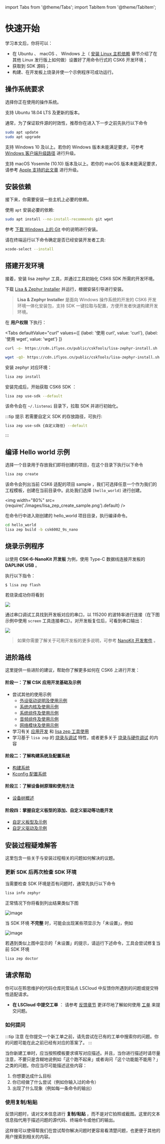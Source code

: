 import Tabs from '@theme/Tabs';
import TabItem from '@theme/TabItem';

# 快速开始

学习本文后，你将可以：

- 在 Ubuntu 、 macOS 、 Windows 上（ [安装 Linux 主机依赖](https://docs.zephyrproject.org/latest/develop/getting_started/installation_linux.html#installation-linux) 章节介绍了在其他 Linux 发行版上如何做）设置好了用命令行式的 CSK6 开发环境；
- 获取到 SDK 源码；
- 构建、在开发板上烧录并使一个示例程序可成功运行。

## 操作系统要求

选择你正在使用的操作系统。

<div style={{
    border: 'solid 1px #80808080',
    padding: 12,
    borderRadius: 12
  }}>
<Tabs
    groupId="operating-systems"
    defaultValue="windows"
    values={[
        {label: 'Ubuntu', value: 'ubuntu'},
        {label: 'Windows', value: 'windows'},
        {label: 'macOS', value: 'mac'}
    ]}
>
  <TabItem value="ubuntu">

支持 Ubuntu 18.04 LTS 及更新的版本。

通常，为了保证软件源的时效性，推荐你在进入下一步之前先执行以下命令

```bash
sudo apt update
sudo apt upgrade
```

  </TabItem>

  <TabItem value="windows">

支持 Windows 10 及以上。若你的 Windows 版本未能满足要求，可参考 [Windows 客户端升级路径](https://docs.microsoft.com/zh-cn/windows/deployment/upgrade/windows-10-upgrade-paths) 进行升级。

  </TabItem>

  <TabItem value="mac">

支持 macOS Yosemite (10.10) 版本及以上。若你的 macOS 版本未能满足要求，请参考 [Apple 支持的此文章](https://support.apple.com/en-us/HT201541) 进行升级。

  </TabItem>

</Tabs>
</div>

## 安装依赖

接下来，你需要安装一些主机上必要的依赖。

<div style={{
    border: 'solid 1px #80808080',
    padding: 12,
    borderRadius: 12
  }}>
<Tabs
    groupId="operating-systems"
    defaultValue="windows"
    values={[
        {label: 'Ubuntu', value: 'ubuntu'},
        {label: 'Windows', value: 'windows'},
        {label: 'macOS', value: 'mac'}
    ]}
>

  <TabItem value="ubuntu">

使用 <code>apt</code> 安装必要的依赖:

```bash
sudo apt install --no-install-recommends git wget
```

  </TabItem>
  <TabItem value="windows">
参考 <a href="https://git-scm.com/download/win">下载 Windows 上的 Git</a> 中的说明进行安装。
  </TabItem>
  <TabItem value="mac">

请在终端运行以下命令确定是否已经安装开发者工具:

```bash
xcode-select --install
```
  
  </TabItem>
</Tabs>
</div>


## 搭建开发环境

接着，安装 lisa zephyr 工具，并通过工具初始化 CSK6 SDK 所需的开发环境。

<div style={{
    border: 'solid 1px #80808080',
    padding: 12,
    borderRadius: 12
  }}>
<Tabs
    defaultValue="win"
    values={[
        {label: 'Windows', value: 'win' },
        {label: 'macOS、Ubuntu', value: 'unix' }
    ]}
>
  <TabItem value="win">
    
<p>下载 <a href="https://castor.iflyos.cn/castor/v3/lisaPluginZephyr/download?platform=windows">Lisa & Zephyr Installer</a> 并运行，根据安装引导进行安装。</p>

> **Lisa & Zephyr Installer** 是面向 Windows 操作系统的开发的 CSK6 开发环境一体化安装包，支持 SDK 一键拉取与配置，方便开发者快速构建开发环境。

  </TabItem>
  <TabItem value="unix">

在 **用户权限** 下执行：

<Tabs
    defaultValue="curl"
    values={[
        {label: '使用 curl', value: 'curl'},
        {label: '使用 wget', value: 'wget'}
    ]}
>

<TabItem value="curl">

```bash
curl -o- https://cdn.iflyos.cn/public/cskTools/lisa-zephyr-install.sh | bash
```
</TabItem>
<TabItem value="wget">

```bash
wget -qO- https://cdn.iflyos.cn/public/cskTools/lisa-zephyr-install.sh | bash
```
</TabItem>
</Tabs>

安装 zephyr 对应环境：

```bash
lisa zep install
```

安装完成后，开始获取 CSK6 SDK ：

```bash
lisa zep use-sdk --default
```

该命令会在 `~/.listenai` 目录下，拉取 SDK 并进行初始化。

:::tip 提示
若需要自定义 SDK 的存放路径，可执行:

```bash
lisa zep use-sdk {自定义路径} --default
```
:::

  </TabItem>
</Tabs>
</div>

## 编译 Hello world 示例

选择一个目录用于存放我们即将创建的项目，在这个目录下执行以下命令

```bash
lisa zep create
```

该命令会列出当前 CSK6 适配的项目 sample ，我们可选择任意一个作为我们的工程模板，创建在当前目录中。此处我们选择 `[hello_world]` 进行创建。

<img
  width="80%"
  src={require('./images/lisa_zep_create_sample.png').default}
  /> 

在命令行中进入刚创建的 hello_world 项目目录，执行编译命令。

```bash
cd hello_world
lisa zep build -b csk6002_9s_nano
```

## 烧录示例程序

以使用 **CSK-6-NanoKit 开发板** 为例，使用 Type-C 数据线连接开发板的 **DAPLINK USB** 。

执行以下指令：

```console
$ lisa zep flash
```

若烧录成功你将看到

![](./images/hello_world_flash_finish.png)

通过串口调试工具找到开发板对应的串口，以 115200 的波特率进行连接（在下图示例中使用 `screen` 工具连接串口）。对开发板复位后，可看到串口输出：

![](./images/hello_world_output.png)

> 如果你需要了解关于可用开发板的更多说明，可参考 [NanoKit 开发套件](../overview/nanokit/nanokit_introduction) 。

## 进阶路线

这里提供一些进阶的建议，帮助你了解更多如何在 CSK6 上进行开发：

#### 阶段一：了解 CSK 应用开发基础及示例

- 尝试其他的使用示例
  - [外设驱动说明及使用示例](./peripheral/overview)
  - [系统内核及使用示例](./kernel/overview)
  - [系统组件及使用示例](./modules/overview)
  - [音频组件及使用示例](./audio/overview)
  - [网络模块及使用示例](./network/overview)
- 学习有关 [应用开发](./application_development.md) 和 [lisa zep 工具使用](../tool/lisa_plugin_zephyr/index.md)
- 学习基于 `lisa zep` 的 [烧录与调试](../tool/lisa_plugin_zephyr/build_flash_debug.md) 特性，或者更多关于 [烧录与硬件调试](../gdbdebug/overview.md) 的内容

#### 阶段二：了解构建系统及配置系统

- [构建系统](../build/cmake/index.md)
- [Kconfig 配置系统](../build/kconfig/index.md)

#### 阶段三：了解设备树原理和使用方法

- [设备树概述](../build/dts/intro.md)

#### 阶段四：掌握自定义板型的添加、自定义驱动等功能开发

- [自定义板型及示例](./board)
- [自定义驱动及示例](./customdriver/custom-driver-video.md)

## 安装过程疑难解答

这里包含一些关于与安装过程相关的问题如何解决的议题。

### 更新 SDK 后再次检查 SDK 环境

当需要检查 SDK 环境是否有问题时，通常先执行以下命令

 ```bash
lisa info zephyr
```

正常情况下你将看到列出结果类似下图

![image](./images/lisa_info_zep_sample.png)

当 SDK 环境 **不完整** 时，可能会出现某些项显示为「未设置」，例如

![image](../quick_start/images/start_1.png)

若遇到类似上图中显示的「未设置」的提示，请运行下述命令，工具会尝试修复当前 SDK 环境

```bash
lisa zep doctor
```

## 请求帮助

你可以在聆思维护的代码仓库托管站点 LSCloud 中反馈你所遇到的问题或提交特性适配请求。

- **在 LSCloud 中提交工单** ： 请参考 [反馈章节](../quick_start/doc_issue.md) 更详尽地了解如何使用 [工单](https://cloud.listenai.com/zephyr/zephyr/-/issues) 来提交问题。
### 如何提问

:::tip 注意
在你提交一个新工单之前，请先尝试在已有的工单中搜索你的问题。你的问题可能在此之前已经有对应的答案了。
:::

当你新建工单时，应当按照模板要求填写对应描述。并且，当你进行描述时请尽量注意，不要只是含糊地说例如「这个跑不起来」或者询问「这个功能能不能用？」之类的问题。你应当尽可能描述这些内容：

1. 你想要达成什么目标
2. 你已经做了什么尝试（例如你输入过的命令）
3. 出现了什么现象（例如每一条命令的输出）

### 使用复制/粘贴

反馈问题时，请对文本信息进行 **复制/粘贴** ，而不是对它拍照或截图。这里的文本信息指代用于描述问题的源代码、终端命令或他们的输出。

这样做可以使得帮我们在尝试帮你解决问题时更容易看清楚问题，也更便于其他的用户搜索到相关的内容。
